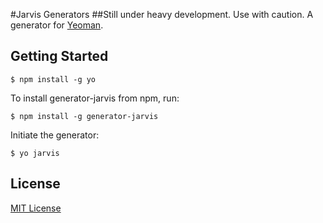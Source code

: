 #Jarvis Generators
##Still under heavy development. Use with caution.
A generator for [Yeoman](http://yeoman.io).


## Getting Started

```
$ npm install -g yo
```

To install generator-jarvis from npm, run:

```
$ npm install -g generator-jarvis
```

Initiate the generator:

```
$ yo jarvis
```

## License

[MIT License](http://en.wikipedia.org/wiki/MIT_License)
